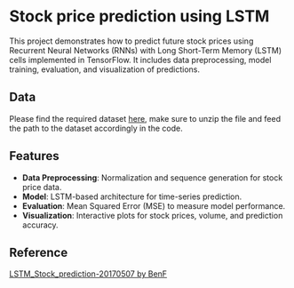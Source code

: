 # Stock price prediction using LSTM
This project demonstrates how to predict future stock prices using Recurrent Neural Networks (RNNs) with Long Short-Term Memory (LSTM) cells implemented in TensorFlow. It includes data preprocessing, model training, evaluation, and visualization of predictions.

## Data

Please find the required dataset [here](https://www.kaggle.com/datasets/dgawlik/nyse/data), make sure to unzip the file and feed the path to the dataset accordingly in the code.

## Features
- **Data Preprocessing**: Normalization and sequence generation for stock price data.
- **Model**: LSTM-based architecture for time-series prediction.
- **Evaluation**: Mean Squared Error (MSE) to measure model performance.
- **Visualization**: Interactive plots for stock prices, volume, and prediction accuracy.

## Reference

[LSTM_Stock_prediction-20170507 by BenF](https://www.kaggle.com/benjibb/lstm-stock-prediction-20170507/notebook)
